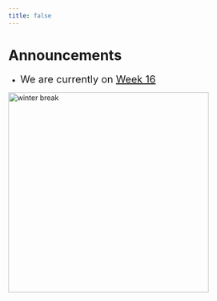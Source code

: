 ```yaml
---
title: false
---
```


<meta http-equiv="refresh" content="600"/>

<!-- <img src="https://www.dominicavibes.dm/wp-content/uploads/2016/09/Announcement-Icon.jpg" alt="announcement" height="400">  -->

<!-- # Hello, world!


This is CS50 AP, Harvard University's introduction to the intellectual enterprises of computer science and the art of programming for students in high school, which satisfies the College Board's AP CS Principles curriculum framework.

<iframe src="https://www.youtube.com/embed/tZxLMIk_SaY?playlist=GAB6Gm7pTTA"></iframe> -->

# Announcements

- <span style="font-size: 20px;">We are currently on [Week 16](\ap\weeks\week16) </span>

<img src="https://miro.medium.com/max/3840/1*8zFlMleCp5xo5lkYIGWKSQ.png" alt="winter break" height="400">
